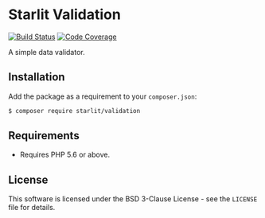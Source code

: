 # Starlit Validation

[![Build Status](https://travis-ci.org/starweb/starlit-validation.svg?branch=master)](https://travis-ci.org/starweb/starlit-validation)
[![Code Coverage](https://scrutinizer-ci.com/g/starweb/starlit-validation/badges/coverage.png?b=master)](https://scrutinizer-ci.com/g/starweb/starlit-validation/?branch=master)

A simple data validator. 

## Installation
Add the package as a requirement to your `composer.json`:
```bash
$ composer require starlit/validation
```

## Requirements
- Requires PHP 5.6 or above.

## License
This software is licensed under the BSD 3-Clause License - see the `LICENSE` file for details.
